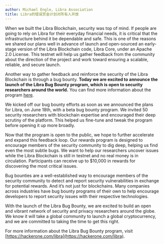 ```yaml
---
author: Michael Engle, Libra Association
title: Libra的错误赏金计划对所有人开放
---
```


<script>
	let items = document.getElementsByClassName("post-meta");	
	for (var i = items.length - 1; i >= 0; i--) {
		console.log(items[i], items[i].innerText);
		if (items[i].innerHTML = '<p class="post-meta">August 14, 2019</p>') items[i].innerHTML = '<p class="post-meta">August 27, 2019</p>';
	}
</script>

When we built the Libra Blockchain, security was top of mind. If people are going to rely on Libra for their everyday financial needs, it is critical that the infrastructure behind it be dependable and safe. This is one of the reasons we shared our plans well in advance of launch and open-sourced an early-stage version of the Libra Blockchain code, Libra Core, under an Apache 2.0 License. This testnet will help us gather feedback from the community about the direction of the project and work toward ensuring a scalable, reliable, and secure launch.

Another way to gather feedback and reinforce the security of the Libra Blockchain is through a bug bounty. **Today we are excited to announce the launch of the Libra Bug Bounty program, which is open to security researchers around the world.** You can find more information about the program [here](https://hackerone.com/libra).

We kicked off our bug bounty efforts as soon as we announced the plans for Libra, on June 18th, with a beta bug bounty program. We invited 50 security researchers with blockchain expertise and encouraged their deep scrutiny of the platform. This helped us fine-tune and tweak the program before opening it up more broadly.

Now that the program is open to the public, we hope to further accelerate and expand this feedback loop. Our rewards program is designed to encourage members of the security community to dig deep, helping us find even the most subtle bugs. We want to help our researchers uncover issues while the Libra Blockchain is still in testnet and no real money is in circulation. Participants can receive up to $10,000 in rewards for discovering the most critical issues.

Bug bounties are a well-established way to encourage members of the security community to detect and report security vulnerabilities in exchange for potential rewards. And it’s not just for blockchains. Many companies across industries have bug bounty programs of their own to help encourage developers to report security issues with their respective technologies.

With the launch of the Libra Bug Bounty, we are excited to build an open and vibrant network of security and privacy researchers around the globe. We know it will take a global community to launch a global cryptocurrency, and we are committed to taking the time to get this right.

For more information about the Libra Bug Bounty program, visit [https://hackerone.com/libra](https://hackerone.com/libra).